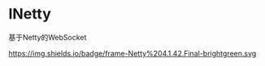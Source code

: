 # INetty
基于Netty的WebSocket

https://img.shields.io/badge/frame-Netty%204.1.42.Final-brightgreen.svg
